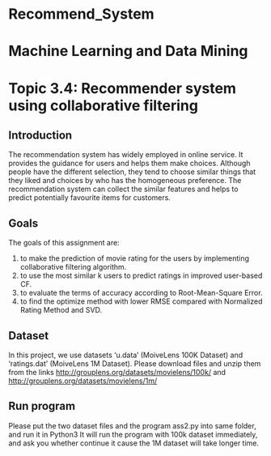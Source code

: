 # Recommend_System
# Machine Learning and Data Mining

Topic 3.4: Recommender system using collaborative filtering 
=====
Introduction
-----
The recommendation system has widely employed in online service. It provides the guidance for users and helps them make choices. Although people have the different selection, they tend to choose similar things that they liked and choices by who has the homogeneous preference. The recommendation system can collect the similar features and helps to predict potentially favourite items for customers. 

Goals
-----
The goals of this assignment are:  
1. to make the prediction of movie rating for the users by implementing collaborative filtering algorithm.   
2. to use the most similar k users to predict ratings in improved user-based CF.
3. to evaluate the terms of accuracy according to Root-Mean-Square Error.
4. to find the optimize method with lower RMSE compared with Normalized Rating Method and SVD.

Dataset
-----
In this project, we use datasets ‘u.data’ (MoiveLens 100K Dataset) and ‘ratings.dat’ (MoiveLens 1M Dataset). 
Please download files and unzip them 
from the links http://grouplens.org/datasets/movielens/100k/ and http://grouplens.org/datasets/movielens/1m/

Run program
-----
Please put the two dataset files and the program ass2.py into same folder, and run it in Python3 
It will run the program with 100k dataset immediately, and ask you whether continue it cause the 1M dataset will take longer time.



